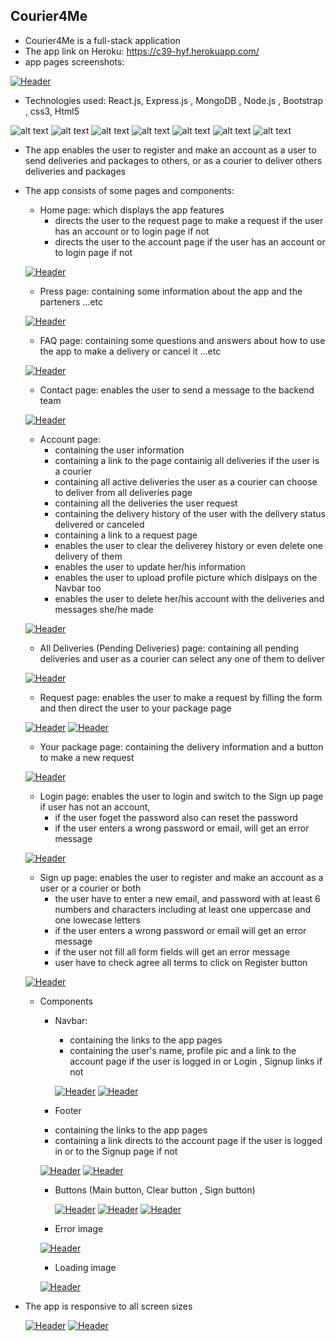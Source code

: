 ## Courier4Me
* Courier4Me is a full-stack application
* The app link on Heroku: https://c39-hyf.herokuapp.com/
* app pages screenshots:


[![Header](https://res.cloudinary.com/hapiii/image/upload//c_scale,w_700/v1677774226/HYF/graduation%20project/erqfbjx2xkaywu0itxgt.gif)](https://some-url.dev/)

* Technologies used: React.js, Express.js , MongoDB , Node.js , Bootstrap , css3, Html5

 ![alt text](https://img.shields.io/badge/MogoDB--47A248?style=for-the-badge&logo=MongoDB)
 ![alt text](https://img.shields.io/badge/Express.js--000000?style=for-the-badge&logo=Express)
 ![alt text](https://img.shields.io/badge/React.js--61DAFB?style=for-the-badge&logo=React)
 ![alt text](https://img.shields.io/badge/Node.js--339933?style=for-the-badge&logo=Node.js)
 ![alt text](https://img.shields.io/badge/Css3--1572B6?style=for-the-badge&logo=css3)
 ![alt text](https://img.shields.io/badge/Html5--E34F26?style=for-the-badge&logo=Html5)
 ![alt text](https://img.shields.io/badge/Bootstrap--7952B3?style=for-the-badge&logo=Bootstrap)
 

* The app enables the user to register and make an account as a user to send deliveries and packages to others, or as a courier to deliver others deliveries and packages
* The app consists of some pages and components: 
  * Home page: which displays the app features
    - directs the user to the request page to make a request if the user has an account or to login page if not
    - directs the user to the account page if the user has an account or to login page if not 
  
  [![Header](https://res.cloudinary.com/hapiii/image/upload/v1676582784/HYF/graduation%20project/qfta79auc51flykullwn.png)](https://some-url.dev/)

  * Press page: containing some information about the app and the parteners ...etc
   
  [![Header](https://res.cloudinary.com/hapiii/image/upload/v1676582782/HYF/graduation%20project/atfvcaselijtvix9vf4l.png)](https://some-url.dev/)
  
  * FAQ page: containing some questions and answers about how to use the app to make a delivery or cancel it ...etc

  [![Header](https://res.cloudinary.com/hapiii/image/upload/v1676582781/HYF/graduation%20project/pdrl58kpdwveysgpa5ux.png)](https://some-url.dev/)
 
  * Contact page: enables the user to send a message to the backend team
  
   [![Header](https://res.cloudinary.com/hapiii/image/upload/v1676582783/HYF/graduation%20project/j5q2dbl4dfnhhbbrmv0w.png)](https://some-url.dev/)
   
  * Account page: 
    - containing the user information
    - containing a link to the page containig all deliveries if the user is a courier
    - containing all active deliveries the user as a courier can choose to deliver from all deliveries page
    - containing all the deliveries the user request
    - containing the delivery history of the user with the delivery status delivered or canceled
    - containing a link to a request page
    - enables the user to clear the deliverey history or even delete one delivery of them
    - enables the user to update her/his information
    - enables the user to upload profile picture which dislpays on the Navbar too
    - enables the user to delete her/his account with the deliveries and messages she/he made
  
   [![Header](https://res.cloudinary.com/hapiii/image/upload/v1676582783/HYF/graduation%20project/b8uinp5hreik4wwog8gu.png)](https://some-url.dev/)

  * All Deliveries (Pending Deliveries) page: containing all pending deliveries and user as a courier can select any one of them to deliver
  
  [![Header](https://res.cloudinary.com/hapiii/image/upload/v1677670190/HYF/graduation%20project/j9zpwlf4bweuogtgrbky.png)](https://some-url.dev/)
  
  * Request page: enables the user to make a request by filling the form and then direct the user to your package page   
 
  [![Header](https://res.cloudinary.com/hapiii/image/upload/v1676582780/HYF/graduation%20project/tkmhbznchlvgxc37edcv.jpg)](https://some-url.dev/)
  [![Header](https://res.cloudinary.com/hapiii/image/upload/v1676582781/HYF/graduation%20project/nxug5u39h70fikgjuurw.jpg)](https://some-url.dev/)
  
  * Your package page: containing the delivery information and a button to make a new request
  
  [![Header](https://res.cloudinary.com/hapiii/image/upload/v1676582781/HYF/graduation%20project/yuxewjphfw6xj8frupnf.jpg)](https://some-url.dev/)
  
  * Login page: enables the user to login and switch to the Sign up page if user has not an account, 
     - if the user foget the password also can reset the password
     - if the user enters a wrong password or email, will get an error message  

  [![Header](https://res.cloudinary.com/hapiii/image/upload/v1676582781/HYF/graduation%20project/yqhbzg3mtardyepvnfbh.png)](https://some-url.dev/)
  
  * Sign up page: enables the user to register and make an account as a user or a courier or both
    - the user have to enter a new email, and password with at least 6 numbers and characters including at least one uppercase and one lowecase letters
    - if the user enters a wrong password or email will get an error message
    - if the user not fill all form fields will get an error message 
    - user have to check agree all terms to click on Register button 

  [![Header](https://res.cloudinary.com/hapiii/image/upload/v1676582781/HYF/graduation%20project/atxtcxu69vhjhozx7rpe.png)](https://some-url.dev/)
  
  * Components 
    * Navbar: 
      - containing the links to the app pages 
      - containing the user's name, profile pic and a link to the account page if the user is logged in or Login , Signup links if not 
      
      [![Header](https://res.cloudinary.com/hapiii/image/upload/v1677674826/HYF/graduation%20project/ba82rhiat6czmvqakvnm.jpg)](https://some-url.dev/)
      [![Header](https://res.cloudinary.com/hapiii/image/upload/v1677674827/HYF/graduation%20project/fbiks9foljfs0q6woqjh.jpg)](https://some-url.dev/)
      
    * Footer
     - containing the links to the app pages 
     - containing a link directs to the account page if the user is logged in or to the Signup page if not 
     
      [![Header](https://res.cloudinary.com/hapiii/image/upload/v1677675081/HYF/graduation%20project/n4fm1yk9nbi6wazkr7ko.jpg)](https://some-url.dev/)
      [![Header](https://res.cloudinary.com/hapiii/image/upload/v1677675080/HYF/graduation%20project/tsvs4e4hkzunwq3clfdq.jpg)](https://some-url.dev/)
      
    * Buttons (Main button, Clear button , Sign button) 
    
      [![Header](https://res.cloudinary.com/hapiii/image/upload/v1677675817/HYF/graduation%20project/md0qgdxugdquk1ensbpt.jpg)](https://some-url.dev/)
      [![Header](https://res.cloudinary.com/hapiii/image/upload/v1677675817/HYF/graduation%20project/lxrxzskyjf51v5mcarwh.jpg)](https://some-url.dev/)
      [![Header](https://res.cloudinary.com/hapiii/image/upload/v1677675817/HYF/graduation%20project/s7fqzddl6qdrqadc8cl4.jpg)](https://some-url.dev/)
      
    * Error image
    
    [![Header](https://res.cloudinary.com/hapiii/image/upload/c_scale,h_300,w_300/v1668878616/Error%20imgs/rixenux81h6bhjl5eq0n.gif)](https://some-url.dev/)
    
    * Loading image
    
    [![Header](https://res.cloudinary.com/hapiii/image/upload/c_scale,h_300,w_300/v1674746501/moving%20%20car%2C%20motor/zuc16v0xajvzy3v4fxcl.gif)](https://some-url.dev/)
    
 * The app is responsive to all screen sizes
  
   [![Header](https://res.cloudinary.com/hapiii/image/upload/v1677676432/HYF/graduation%20project/dn2gw5rk2shwickl1hgo.png)](https://some-url.dev/)
   [![Header](https://res.cloudinary.com/hapiii/image/upload/v1677676431/HYF/graduation%20project/wjqycbifgztqhvjstc0g.png)](https://some-url.dev/)
   
 
  
